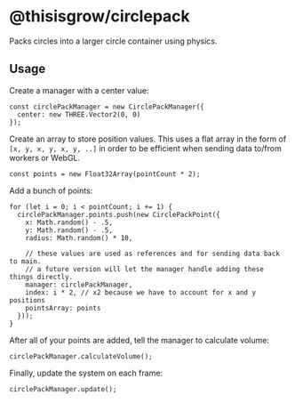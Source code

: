 # @thisisgrow/circlepack

Packs circles into a larger circle container using physics.

## Usage

Create a manager with a center value:

```
const circlePackManager = new CirclePackManager({
  center: new THREE.Vector2(0, 0)
});
```

Create an array to store position values. This uses a flat array in the form of `[x, y, x, y, x, y, ..]` in order to be efficient when sending data to/from workers or WebGL.

`const points = new Float32Array(pointCount * 2);`

Add a bunch of points:

```
for (let i = 0; i < pointCount; i += 1) {
  circlePackManager.points.push(new CirclePackPoint({
    x: Math.random() - .5,
    y: Math.random() - .5,
    radius: Math.random() * 10,

    // these values are used as references and for sending data back to main.
    // a future version will let the manager handle adding these things directly.
    manager: circlePackManager,
    index: i * 2, // x2 because we have to account for x and y positions
    pointsArray: points
  }));
}
```

After all of your points are added, tell the manager to calculate volume:

```
circlePackManager.calculateVolume();
```

Finally, update the system on each frame:

```
circlePackManager.update();
```
